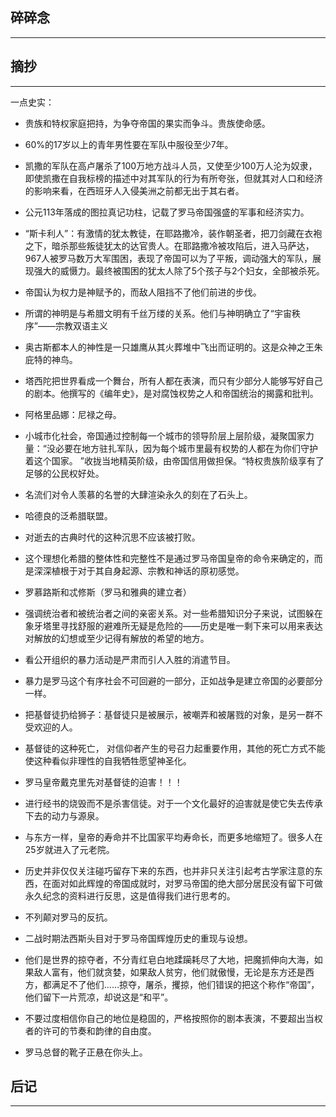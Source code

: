 ## 碎碎念
----


## 摘抄
----



一点史实：

- 贵族和特权家庭把持，为争夺帝国的果实而争斗。贵族使命感。
- 60%的17岁以上的青年男性要在军队中服役至少7年。
- 凯撒的军队在高卢屠杀了100万地方战斗人员，又使至少100万人沦为奴隶，即使凯撒在自我标榜的描述中对其军队的行为有所夸张，但就其对人口和经济的影响来看，在西班牙人入侵美洲之前都无出于其右者。
- 公元113年落成的图拉真记功柱，记载了罗马帝国强盛的军事和经济实力。
- “斯卡利人”：有激情的犹太教徒，在耶路撒冷，装作朝圣者，把刀剑藏在衣袍之下，暗杀那些叛徒犹太的达官贵人。在耶路撒冷被攻陷后，进入马萨达，967人被罗马数万大军围困，表现了帝国可以为了平叛，调动强大的军队，展现强大的威慑力。最终被围困的犹太人除了5个孩子与2个妇女，全部被杀死。
- 帝国认为权力是神赋予的，而敌人阻挡不了他们前进的步伐。
- 所谓的神明是与希腊文明有千丝万缕的关系。他们与神明确立了“宇宙秩序”——宗教双语主义
- 奥古斯都本人的神性是一只雄鹰从其火葬堆中飞出而证明的。这是众神之王朱庇特的神鸟。
- 塔西陀把世界看成一个舞台，所有人都在表演，而只有少部分人能够写好自己的剧本。他撰写的《编年史》，是对腐蚀权势之人和帝国统治的揭露和批判。
- 阿格里品娜：尼禄之母。
- 小城市化社会，帝国通过控制每一个城市的领导阶层上层阶级，凝聚国家力量：“没必要在地方驻扎军队，因为每个城市里最有权势的人都在为你们守护着这个国家。
”收拢当地精英阶级，由帝国信用做担保。“特权贵族阶级享有了足够的公民权好处。
- 名流们对令人羡慕的名誉的大肆渲染永久的刻在了石头上。
- 哈德良的泛希腊联盟。
- 对逝去的古典时代的这种沉思不应该被打败。
- 这个理想化希腊的整体性和完整性不是通过罗马帝国皇帝的命令来确定的，而是深深植根于对于其自身起源、宗教和神话的原初感觉。
- 罗慕路斯和忒修斯（罗马和雅典的建立者）
- 强调统治者和被统治者之间的亲密关系。对一些希腊知识分子来说，试图躲在象牙塔里寻找舒服的避难所无疑是危险的——历史是唯一剩下来可以用来表达对解放的幻想或至少记得有解放的希望的地方。
- 看公开组织的暴力活动是严肃而引人入胜的消遣节目。
- 暴力是罗马这个有序社会不可回避的一部分，正如战争是建立帝国的必要部分一样。
- 把基督徒扔给狮子：基督徒只是被展示，被嘲弄和被屠戮的对象，是另一群不受欢迎的人。
- 基督徒的这种死亡， 对信仰者产生的号召力起重要作用，其他的死亡方式不能使这种看似非理性的自我牺牲愿望神圣化。
- 罗马皇帝戴克里先对基督徒的迫害！！！
- 进行经书的烧毁而不是杀害信徒。对于一个文化最好的迫害就是使它失去传承下去的动力与源泉。
- 与东方一样，皇帝的寿命并不比国家平均寿命长，而更多地缩短了。很多人在25岁就进入了元老院。
- 历史并非仅仅关注碰巧留存下来的东西，也并非只关注引起考古学家注意的东西，在面对如此辉煌的帝国成就时，对罗马帝国的绝大部分居民没有留下可做永久纪念的资料进行反思，这是值得我们进行思考的。
- 不列颠对罗马的反抗。
- 二战时期法西斯头目对于罗马帝国辉煌历史的重现与设想。





- 他们是世界的掠夺者，不分青红皂白地蹂躏耗尽了大地，把魔抓伸向大海，如果敌人富有，他们就贪婪，如果敌人贫穷，他们就傲慢，无论是东方还是西方，都满足不了他们……掠夺，屠杀，攫掠，他们错误的把这个称作“帝国”，他们留下一片荒凉，却说这是“和平”。
- 不要过度相信你自己的地位是稳固的，严格按照你的剧本表演，不要超出当权者的许可的节奏和韵律的自由度。
- 罗马总督的靴子正悬在你头上。


## 后记
----